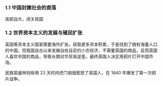 
### 1.1 中国封建社会的衰落

夜郎自大，闭关锁国

### 1.2 世界资本主义的发展与殖民扩张

英国等资本主义国家需要海外扩张，获取更多资本积累，于是找到了拥有海量人口的中国。但我国自古以来发展自给自足的小农经济，不需要英国的商品，反而英国人喜欢中国的商品，导致长期对华贸易逆差。最终英国人决定用鸦片打开中国市场。

民族英雄林则徐用 23 天时间虎门销烟惹怒了英国人，在 1840 年爆发了第一次鸦片战争。